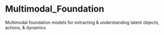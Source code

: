 # Multimodal_Foundation
Multimodal foundation models for extracting &amp; understanding latent objects, actions, &amp; dynamics
